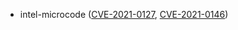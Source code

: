 - intel-microcode ([CVE-2021-0127](https://nvd.nist.gov/vuln/detail/CVE-2021-0127), [CVE-2021-0146](https://nvd.nist.gov/vuln/detail/CVE-2021-0146))
